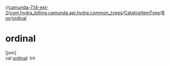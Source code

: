 //[camunda-7.14-ext-2](../../../../index.md)/[com.hydra_billing.camunda.api.hydra.common_types](../../index.md)/[CatalogItemType](../index.md)/[Box](index.md)/[ordinal](ordinal.md)

# ordinal

[jvm]\
val [ordinal](ordinal.md): Int
